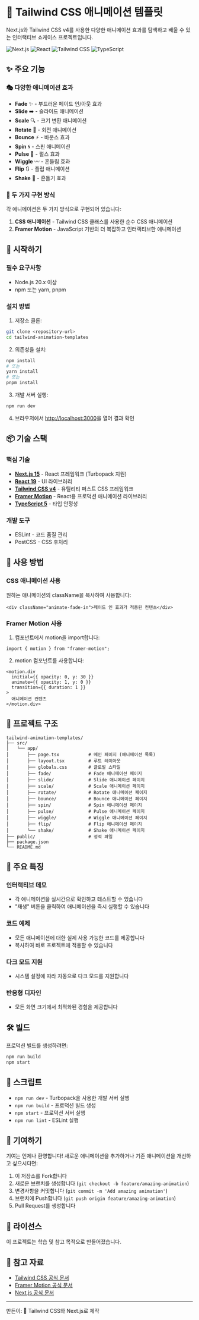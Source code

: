 # 🎨 Tailwind CSS 애니메이션 템플릿

Next.js와 Tailwind CSS v4를 사용한 다양한 애니메이션 효과를 탐색하고 배울 수 있는 인터랙티브 쇼케이스 프로젝트입니다.

![Next.js](https://img.shields.io/badge/Next.js-15.5.5-black?style=flat-square&logo=next.js)
![React](https://img.shields.io/badge/React-19.1.0-blue?style=flat-square&logo=react)
![Tailwind CSS](https://img.shields.io/badge/Tailwind-v4-38bdf8?style=flat-square&logo=tailwind-css)
![TypeScript](https://img.shields.io/badge/TypeScript-5-blue?style=flat-square&logo=typescript)

## ✨ 주요 기능

### 🎭 다양한 애니메이션 효과

- **Fade** ✨ - 부드러운 페이드 인/아웃 효과
- **Slide** ➡️ - 슬라이드 애니메이션
- **Scale** 🔍 - 크기 변환 애니메이션
- **Rotate** 🔄 - 회전 애니메이션
- **Bounce** ⚡ - 바운스 효과
- **Spin** 🌀 - 스핀 애니메이션
- **Pulse** 💓 - 펄스 효과
- **Wiggle** 〰️ - 흔들림 효과
- **Flip** 🔃 - 플립 애니메이션
- **Shake** 📳 - 흔들기 효과

### 🎯 두 가지 구현 방식

각 애니메이션은 두 가지 방식으로 구현되어 있습니다:

1. **CSS 애니메이션** - Tailwind CSS 클래스를 사용한 순수 CSS 애니메이션
2. **Framer Motion** - JavaScript 기반의 더 복잡하고 인터랙티브한 애니메이션

## 🚀 시작하기

### 필수 요구사항

- Node.js 20.x 이상
- npm 또는 yarn, pnpm

### 설치 방법

1. 저장소 클론:

```bash
git clone <repository-url>
cd tailwind-animation-templates
```

2. 의존성을 설치:

```bash
npm install
# 또는
yarn install
# 또는
pnpm install
```

3. 개발 서버 실행:

```bash
npm run dev
```

4. 브라우저에서 [http://localhost:3000](http://localhost:3000)을 열어 결과 확인

## 📦 기술 스택

### 핵심 기술

- **[Next.js 15](https://nextjs.org/)** - React 프레임워크 (Turbopack 지원)
- **[React 19](https://react.dev/)** - UI 라이브러리
- **[Tailwind CSS v4](https://tailwindcss.com/)** - 유틸리티 퍼스트 CSS 프레임워크
- **[Framer Motion](https://www.framer.com/motion/)** - React용 프로덕션 애니메이션 라이브러리
- **[TypeScript 5](https://www.typescriptlang.org/)** - 타입 안정성

### 개발 도구

- ESLint - 코드 품질 관리
- PostCSS - CSS 후처리

## 🎨 사용 방법

### CSS 애니메이션 사용

원하는 애니메이션의 className을 복사하여 사용합니다:

```tsx
<div className="animate-fade-in">페이드 인 효과가 적용된 컨텐츠</div>
```

### Framer Motion 사용

1. 컴포넌트에서 motion을 import합니다:

```tsx
import { motion } from "framer-motion";
```

2. motion 컴포넌트를 사용합니다:

```tsx
<motion.div
  initial={{ opacity: 0, y: 30 }}
  animate={{ opacity: 1, y: 0 }}
  transition={{ duration: 1 }}
>
  애니메이션 컨텐츠
</motion.div>
```

## 📁 프로젝트 구조

```
tailwind-animation-templates/
├── src/
│   └── app/
│       ├── page.tsx           # 메인 페이지 (애니메이션 목록)
│       ├── layout.tsx         # 루트 레이아웃
│       ├── globals.css        # 글로벌 스타일
│       ├── fade/              # Fade 애니메이션 페이지
│       ├── slide/             # Slide 애니메이션 페이지
│       ├── scale/             # Scale 애니메이션 페이지
│       ├── rotate/            # Rotate 애니메이션 페이지
│       ├── bounce/            # Bounce 애니메이션 페이지
│       ├── spin/              # Spin 애니메이션 페이지
│       ├── pulse/             # Pulse 애니메이션 페이지
│       ├── wiggle/            # Wiggle 애니메이션 페이지
│       ├── flip/              # Flip 애니메이션 페이지
│       └── shake/             # Shake 애니메이션 페이지
├── public/                    # 정적 파일
├── package.json
└── README.md
```

## 🌟 주요 특징

### 인터랙티브 데모

- 각 애니메이션을 실시간으로 확인하고 테스트할 수 있습니다
- "재생" 버튼을 클릭하여 애니메이션을 즉시 실행할 수 있습니다

### 코드 예제

- 모든 애니메이션에 대한 실제 사용 가능한 코드를 제공합니다
- 복사하여 바로 프로젝트에 적용할 수 있습니다

### 다크 모드 지원

- 시스템 설정에 따라 자동으로 다크 모드를 지원합니다

### 반응형 디자인

- 모든 화면 크기에서 최적화된 경험을 제공합니다

## 🛠️ 빌드

프로덕션 빌드를 생성하려면:

```bash
npm run build
npm start
```

## 📝 스크립트

- `npm run dev` - Turbopack을 사용한 개발 서버 실행
- `npm run build` - 프로덕션 빌드 생성
- `npm start` - 프로덕션 서버 실행
- `npm run lint` - ESLint 실행

## 🤝 기여하기

기여는 언제나 환영합니다! 새로운 애니메이션을 추가하거나 기존 애니메이션을 개선하고 싶으시다면:

1. 이 저장소를 Fork합니다
2. 새로운 브랜치를 생성합니다 (`git checkout -b feature/amazing-animation`)
3. 변경사항을 커밋합니다 (`git commit -m 'Add amazing animation'`)
4. 브랜치에 Push합니다 (`git push origin feature/amazing-animation`)
5. Pull Request를 생성합니다

## 📄 라이선스

이 프로젝트는 학습 및 참고 목적으로 만들어졌습니다.

## 🔗 참고 자료

- [Tailwind CSS 공식 문서](https://tailwindcss.com/docs)
- [Framer Motion 공식 문서](https://www.framer.com/motion/)
- [Next.js 공식 문서](https://nextjs.org/docs)

---

만든이: 💜 Tailwind CSS와 Next.js로 제작

